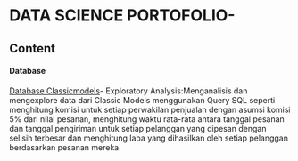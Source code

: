 # DATA SCIENCE PORTOFOLIO-
## Content
#### Database 
[Database Classicmodels](https://github.com/iim-am/Portofolio/blob/master/Tugas%20Classic%20Models.txt)- Exploratory Analysis:Menganalisis dan mengexplore data dari Classic Models menggunakan Query SQL seperti menghitung komisi untuk setiap perwakilan penjualan dengan asumsi komisi 5% dari nilai pesanan, menghitung waktu rata-rata antara tanggal pesanan dan tanggal pengiriman untuk setiap pelanggan yang dipesan dengan selisih terbesar dan menghitung laba yang dihasilkan oleh setiap pelanggan berdasarkan pesanan mereka.

